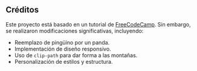 ## Créditos

Este proyecto está basado en un tutorial de [FreeCodeCamp](https://www.freecodecamp.org/). Sin embargo, se realizaron modificaciones significativas, incluyendo:

- Reemplazo de pingüino por un panda.
- Implementación de diseño responsivo.
- Uso de `clip-path` para dar forma a las montañas.
- Personalización de estilos y estructura.
